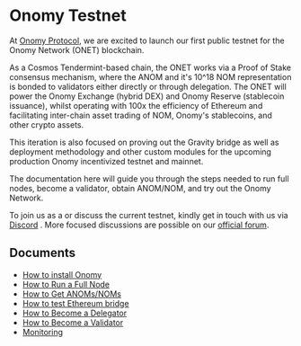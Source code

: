 # Onomy Testnet

At [Onomy Protocol](https://onomy.io/), we are excited to launch our first public testnet for the Onomy Network (ONET)
blockchain.

As a Cosmos Tendermint-based chain, the ONET works via a Proof of Stake consensus mechanism, where the ANOM and it's 10^18 NOM representation is bonded to
validators either directly or through delegation. The ONET will power the Onomy Exchange (hybrid DEX) and Onomy
Reserve (stablecoin issuance), whilst operating with 100x the efficiency of Ethereum and facilitating inter-chain asset
trading of NOM, Onomy's stablecoins, and other crypto assets.

This iteration is also focused on proving out the Gravity bridge as well as deployment methodology and other custom
modules for the upcoming production Onomy incentivized testnet and mainnet.

The documentation here will guide you through the steps needed to run full nodes, become a validator, obtain ANOM/NOM, and
try out the Onomy Network.

To join us as a or discuss the current testnet, kindly get in touch with us via [Discord]()
. More focused discussions are possible on our [official forum](https://forum.onomy.io/).

## Documents

- [How to install Onomy](installation.md)
- [How to Run a Full Node](full.md)
- [How to Get ANOMs/NOMs](bonding-curve.md)
- [How to test Ethereum bridge](testing-gravity.md)
- [How to Become a Delegator](delegation.md)
- [How to Become a Validator](validator.md)
- [Monitoring](../../deploy/monitoring/readme.md)